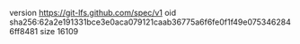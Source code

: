 version https://git-lfs.github.com/spec/v1
oid sha256:62a2e191331bce3e0aca079121caab36775a6f6fe0f1f49e0753462846ff8481
size 16109
